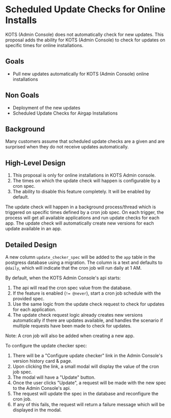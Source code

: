 # Scheduled Update Checks for Online Installs

KOTS (Admin Console) does not automatically check for new updates. This proposal adds the 
ability for KOTS (Admin Console) to check for updates on specific times for online installations.

## Goals

- Pull new updates automatically for KOTS (Admin Console) online installations

## Non Goals

- Deployment of the new updates
- Scheduled Update Checks for Airgap Installations

## Background

Many customers assume that scheduled update checks are a given and are surprised when they do
not receive updates automatically.

## High-Level Design

1. This proposal is only for online installations in KOTS Admin console.
2. The times on which the update check will happen is configurable by a cron spec.
3. The ability to disable this feature completely. It will be enabled by default.

The update check will happen in a background process/thread which is triggered on specific times
defined by a cron job spec. On each trigger, the process will get all available applications and run
update checks for each app. The update check will automatically create new versions for each 
update available in an app.

## Detailed Design

A new column `update_checker_spec` will be added to the `app` table in the postgress database 
using a migration. The column is a text and defaults to `@daily`, which will indicate that the cron job
will run daily at 1 AM.

By default, when the KOTS Admin Console's api starts:

1. The api will read the cron spec value from the database.
2. If the feature is enabled (`!= @never`), start a cron job schedule with the provided spec.
3. Use the same logic from the update check request to check for updates for each application.
4. The update check request logic already creates new versions automatically if there are updates available,
and handles the scenario if multiple requests have been made to check for updates.

Note: A cron job will also be added when creating a new app.

To configure the update checker spec:

1. There will be a "Configure update checker" link in the Admin Console's version history card & page.
2. Upon clicking the link, a small modal will display the value of the cron job spec.
3. The modal will have a "Update" button. 
4. Once the user clicks "Update", a request will be made with the new spec to the Admin Console's api.
5. The request will update the spec in the database and reconfigure the cron job.
6. If any of this fails, the request will return a failure message which will be displayed in the modal.
